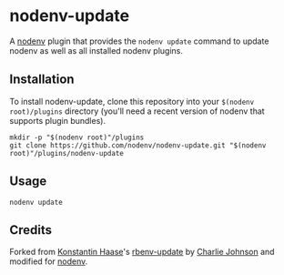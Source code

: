 # nodenv-update

A [nodenv][] plugin that provides the
`nodenv update` command to update nodenv as well as all installed nodenv plugins.

## Installation

To install nodenv-update, clone this repository into your `$(nodenv root)/plugins` directory
(you'll need a recent version of nodenv that supports plugin bundles).

    mkdir -p "$(nodenv root)"/plugins
    git clone https://github.com/nodenv/nodenv-update.git "$(nodenv root)"/plugins/nodenv-update

## Usage

    nodenv update

## Credits

Forked from [Konstantin Haase](https://github.com/rkh)'s
[rbenv-update][] by
[Charlie Johnson](https://github.com/charlesbjohnson) and modified for [nodenv][].

[rbenv-update]: https://github.com/rkh/rbenv-update
[nodenv]: https://github.com/nodenv/nodenv
